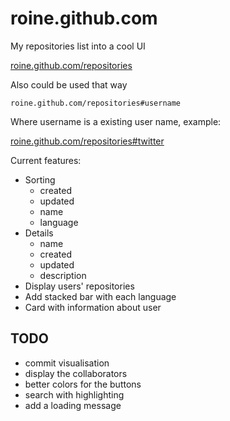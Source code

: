 roine.github.com
================

My repositories list into a cool UI

[roine.github.com/repositories](http://roine.github.com/repositories)

Also could be used that way 

	roine.github.com/repositories#username

Where username is a existing user name, example:

[roine.github.com/repositories#twitter](http://roine.github.com/repositories#twitter)


Current features:
  - Sorting
  	- created
  	- updated
  	- name
  	- language
  - Details
  	- name
  	- created
  	- updated
  	- description
  - Display users' repositories
  - Add stacked bar with each language
  - Card with information about user

## TODO

  - commit visualisation 
  - display the collaborators
  - better colors for the buttons
  - search with highlighting
  - add a loading message


